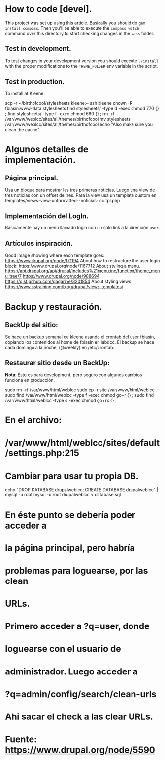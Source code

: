 # How to code [devel].
This project was set up using
[this](http://thesassway.com/beginner/getting-started-with-sass-and-compass)
article. Basically you should do `gem
install compass`. Then you'll be able to
execute the `compass watch` command over this
directory to start checking changes in the
`sass` folder.

## Test in development.
To test changes in your
development version you should execute
`./install` with the proper modifications to
the `THEME_FOLDER` env variable in the
script.

## Test in production.
To install at Kleene:

  scp -r ~/birthofcool/stylesheets kleene:~
  ssh kleene
  chown -R fbiasin:www-data stylesheets
  find stylesheets/ -type d -exec chmod 770 {} \;
  find stylesheets/ -type f -exec chmod 660 {} \;
  rm -rf /var/www/weblcc/sites/all/themes/birthofcool
  mv stylesheets /var/www/weblcc/sites/all/themes/birthofcool
  echo "Also make sure you clean the cache"

# Algunos detalles de implementación.

## Página principal.
  Usa un bloque para mostrar las tres
primeras noticias. Luego una view de
tres noticias con un offset de tres.
Para la view usa un template custom en
templates/views-view-unformatted--noticias-lcc.tpl.php

## Implementación del LogIn.
  Básicamente hay un menú llamado login con
un sólo link a la dirección `user`.

## Artículos inspiración.
Good image showing where each template goes:
https://www.drupal.org/node/171194
About how to restructure the user login block:
https://www.drupal.org/node/1167712
About styling a menu.
https://api.drupal.org/api/drupal/includes%21menu.inc/function/theme_menu_tree/7
https://www.drupal.org/node/988694
https://gist.github.com/gagarine/3201854
About styling views.
https://www.ostraining.com/blog/drupal/views-templates/

# Backup y restauración.

## BackUp del sitio:
  Se hace un backup semanal de kleene usando
el crontab del user fbiasin, copiando los
contenidos al home de fbiasin en labdcc.
  El backup se hace cada domingo a la noche,
(@weekly) en /etc/crontab.

## Restaurar sitio desde un BackUp:
**Nota**: Ésto es para development, pero
seguro con algunos cambios funciona en
producción.

  sudo rm -rf /var/www/html/weblcc
  sudo cp -r site /var/www/html/weblcc
  sudo find /var/www/html/weblcc -type f -exec chmod go+r {} \;
  sudo find /var/www/html/weblcc -type d -exec chmod go+rx {} \;
  # En el archivo:
  # /var/www/html/weblcc/sites/default/settings.php:215
  # Cambiar para usar tu propia DB.
  echo "DROP DATABASE drupalweblcc; CREATE DATABASE drupalweblcc" | mysql -u root
  mysql -u root drupalweblcc < database.sql
  # En éste punto se debería poder acceder a
  # la página principal, pero habría
  # problemas para loguearse, por las clean
  # URLs.
  # Primero acceder a ?q=user, donde
  # loguearse con el usuario de
  # administrador. Luego acceder a
  # ?q=admin/config/search/clean-urls
  # Ahi sacar el check a las clear URLs.
  # Fuente: https://www.drupal.org/node/5590
